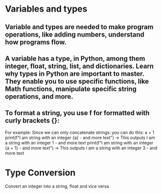 <h1> Variables and types </h1>
<h2>Variable and types are needed to make program operations, like adding numbers, understand how programs flow. </h2>
<h2>A variable has a type, in Python, among them integer, float, string, list, and dictionaries. Learn why types in Python are important to master. They enable you to use specific functions, like Math functions, manipulate specific string operations, and more.</h2>
<h2> To format a string, you use f for formatted with curly brackets {}: </h2>
  For example:
    Since we can only concatenate strings:
      you can do this:
        a = 1
        print(f"I am string with an integer {a} - and more text") -> This outputs I am a string with an integer 1 - and more text
        print(f"I am string with an integer {a + 1} - and more text") -> This outputs I am a string with an integer 3 - and more text
        
<h1> Type Conversion </h1>

Convert an integer into a string, float and vice versa
